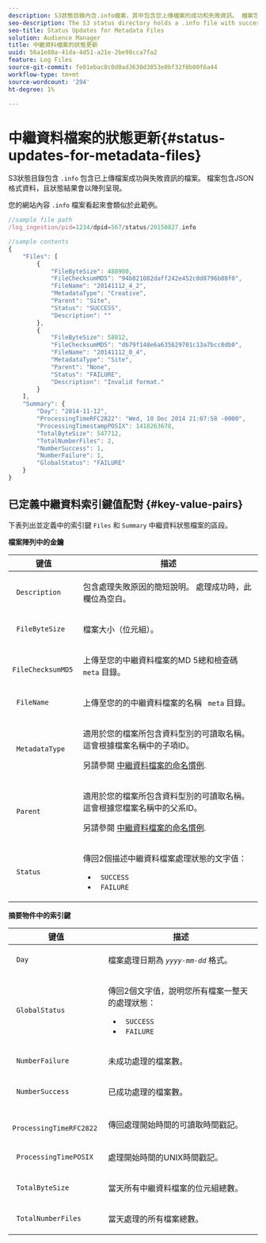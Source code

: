 ```yaml
---
description: S3狀態目錄內含.info檔案，其中包含您上傳檔案的成功和失敗資訊。 檔案包含JSON格式資料，且狀態結果會以陣列呈現。
seo-description: The S3 status directory holds a .info file with success and failure information about your uploaded files. The file contains JSON-formatted data with status results in an array.
seo-title: Status Updates for Metadata Files
solution: Audience Manager
title: 中繼資料檔案的狀態更新
uuid: 56a1e88a-41da-4d51-a21e-2be98cca7fa2
feature: Log Files
source-git-commit: fe01ebac8c0d0ad3630d3853e0bf32f0b00f6a44
workflow-type: tm+mt
source-wordcount: '294'
ht-degree: 1%

---
```



# 中繼資料檔案的狀態更新{#status-updates-for-metadata-files}

S3狀態目錄包含 `.info` 包含已上傳檔案成功與失敗資訊的檔案。 檔案包含JSON格式資料，且狀態結果會以陣列呈現。

您的網站內容 `.info` 檔案看起來會類似於此範例。

```js
//sample file path
/log_ingestion/pid=1234/dpid=567/status/20150827.info

//sample contents
{
    "Files": [
        {
            "FileByteSize": 488900,
            "FileChecksumMD5": "94b821082daff242e452c0d8796b08f0",
            "FileName": "20141112_4_2",
            "MetadataType": "Creative",
            "Parent": "Site",
            "Status": "SUCCESS",
            "Description": ""
        },
        {
            "FileByteSize": 58812,
            "FileChecksumMD5": "db79f148e6a635629701c13a7bcc8db0",
            "FileName": "20141112_0_4",
            "MetadataType": "Site",
            "Parent": "None",
            "Status": "FAILURE",
            "Description": "Invalid format."
        }
    ],
    "Summary": {
        "Day": "2014-11-12",
        "ProcessingTimeRFC2822": "Wed, 10 Dec 2014 21:07:58 -0000",
        "ProcessingTimestampPOSIX": 1418263678,
        "TotalByteSize": 547712,
        "TotalNumberFiles": 2,
        "NumberSuccess": 1,
        "NumberFailure": 1,
        "GlobalStatus": "FAILURE"
    }
}
```

## 已定義中繼資料索引鍵值配對 {#key-value-pairs}

下表列出並定義中的索引鍵 `Files` 和 `Summary` 中繼資料狀態檔案的區段。

**檔案陣列中的金鑰**

<table id="table_BF23C032FEFA446282E9364E85BE8C9F"> 
 <thead> 
  <tr> 
   <th colname="col1" class="entry"> 键值 </th> 
   <th colname="col2" class="entry"> 描述 </th> 
  </tr> 
 </thead>
 <tbody> 
  <tr> 
   <td colname="col1"> <p> <code> Description</code> </p> </td> 
   <td colname="col2"> <p>包含處理失敗原因的簡短說明。 處理成功時，此欄位為空白。 </p> </td> 
  </tr> 
  <tr> 
   <td colname="col1"> <p> <code> FileByteSize</code> </p> </td> 
   <td colname="col2"> <p>檔案大小（位元組）。 </p> </td> 
  </tr> 
  <tr> 
   <td colname="col1"> <p> <code> FileChecksumMD5</code> </p> </td> 
   <td colname="col2"> <p>上傳至您的中繼資料檔案的MD 5總和檢查碼 <code> meta</code> 目錄。 </p> </td> 
  </tr> 
  <tr> 
   <td colname="col1"> <p> <code> FileName</code> </p> </td> 
   <td colname="col2"> <p>上傳至您的的中繼資料檔案的名稱 <code> meta</code> 目錄。 </p> </td> 
  </tr> 
  <tr> 
   <td colname="col1"> <p> <code> MetadataType</code> </p> </td> 
   <td colname="col2"> <p>適用於您的檔案所包含資料型別的可讀取名稱。 這會根據檔案名稱中的子項ID。 </p> <p>另請參閱 <a href="../../../reporting/audience-optimization-reports/metadata-files-intro/metadata-file-names.md"> 中繼資料檔案的命名慣例</a>. </p> </td> 
  </tr> 
  <tr> 
   <td colname="col1"> <p> <code> Parent</code> </p> </td> 
   <td colname="col2"> <p>適用於您的檔案所包含資料型別的可讀取名稱。 這會根據您檔案名稱中的父系ID。 </p> <p>另請參閱 <a href="../../../reporting/audience-optimization-reports/metadata-files-intro/metadata-file-names.md"> 中繼資料檔案的命名慣例</a>. </p> </td> 
  </tr> 
  <tr> 
   <td colname="col1"> <p> <code> Status</code> </p> </td> 
   <td colname="col2"> <p>傳回2個描述中繼資料檔案處理狀態的文字值： </p> 
    <ul id="ul_3814EBB6B42B4EB294B1ABA5782190B6"> 
     <li id="li_92AAECE7E9A44B1193A1D93ABBCE46B0"> <code> SUCCESS</code> </li> 
     <li id="li_3109F4E254374117A89CB989F221CB18"> <code> FAILURE</code> </li> 
    </ul> </td> 
  </tr> 
 </tbody> 
</table>

**摘要物件中的索引鍵**

<table id="table_C765A0CDBAA14A2FB5E0D38BDD1D292A"> 
 <thead> 
  <tr> 
   <th colname="col1" class="entry"> 键值 </th> 
   <th colname="col2" class="entry"> 描述 </th> 
  </tr> 
 </thead>
 <tbody> 
  <tr> 
   <td colname="col1"> <p> <code> Day</code> </p> </td> 
   <td colname="col2"> <p>檔案處理日期為 <code><i>yyyy-mm-dd</i></code> 格式。 </p> </td> 
  </tr> 
  <tr> 
   <td colname="col1"> <p> <code> GlobalStatus</code> </p> </td> 
   <td colname="col2"> <p>傳回2個文字值，說明您所有檔案一整天的處理狀態： </p> 
    <ul id="ul_3FC092CA043A486C9C79FECF71FAF8FB"> 
     <li id="li_754B32D8267D44BBBD6EC354C459C566"> <code> SUCCESS</code> </li> 
     <li id="li_8B64E39C80424AC2B95DF9B53D62864E"> <code> FAILURE</code> </li> 
    </ul> </td> 
  </tr> 
  <tr> 
   <td colname="col1"> <p> <code> NumberFailure</code> </p> </td> 
   <td colname="col2"> <p>未成功處理的檔案數。 </p> </td> 
  </tr> 
  <tr> 
   <td colname="col1"> <p> <code> NumberSuccess</code> </p> </td> 
   <td colname="col2"> <p>已成功處理的檔案數。 </p> </td> 
  </tr> 
  <tr> 
   <td colname="col1"> <p> <code> ProcessingTimeRFC2822</code> </p> </td> 
   <td colname="col2"> <p>傳回處理開始時間的可讀取時間戳記。 </p> </td> 
  </tr> 
  <tr> 
   <td colname="col1"> <p> <code> ProcessingTimePOSIX</code> </p> </td> 
   <td colname="col2"> <p>處理開始時間的UNIX時間戳記。 </p> </td> 
  </tr> 
  <tr> 
   <td colname="col1"> <p> <code> TotalByteSize</code> </p> </td> 
   <td colname="col2"> <p>當天所有中繼資料檔案的位元組總數。 </p> </td> 
  </tr> 
  <tr> 
   <td colname="col1"> <p> <code> TotalNumberFiles</code> </p> </td> 
   <td colname="col2"> <p>當天處理的所有檔案總數。 </p> </td> 
  </tr> 
 </tbody> 
</table>

